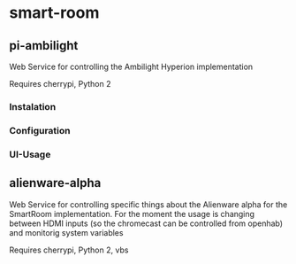 # smart-room

## pi-ambilight
Web Service for controlling the Ambilight Hyperion implementation

Requires cherrypi, Python 2

### Instalation
### Configuration
### UI-Usage

## alienware-alpha
Web Service for controlling specific things about the Alienware alpha for the SmartRoom implementation. For the moment the usage is changing between HDMI inputs (so the chromecast can be controlled from openhab) and monitorig system variables

Requires cherrypi, Python 2, vbs
